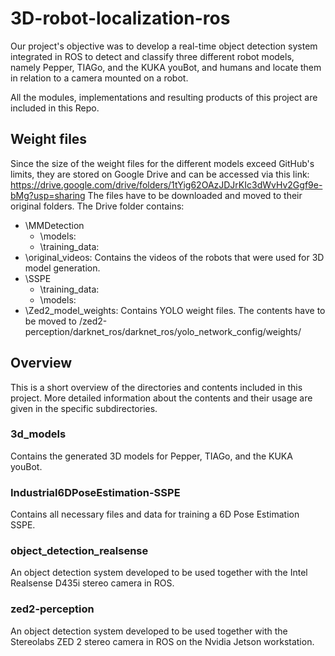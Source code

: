 # 3D-robot-localization-ros

Our project's objective was to develop a real-time object detection system integrated in ROS to detect and classify three different robot models, namely Pepper, TIAGo, and the KUKA youBot, and humans and locate them in relation to a camera mounted on a robot.

All the modules, implementations and resulting products of this project are included in this Repo.

## Weight files

Since the size of the weight files for the different models exceed GitHub's limits, they are stored on Google Drive and can be accessed via this link: https://drive.google.com/drive/folders/1tYig62OAzJDJrKIc3dWvHv2Ggf9e-bMg?usp=sharing
The files have to be downloaded and moved to their original folders. 
The Drive folder contains:
* \MMDetection
  * \models:
  * \training_data:
* \original_videos: Contains the videos of the robots that were used for 3D model generation.
* \SSPE
  * \training_data:
  * \models: 
* \Zed2_model_weights: Contains YOLO weight files. The contents have to be moved to /zed2-perception/darknet_ros/darknet_ros/yolo_network_config/weights/

## Overview

This is a short overview of the directories and contents included in this project. More detailed information about the contents and their usage are given in the specific subdirectories.

### 3d_models

Contains the generated 3D models for Pepper, TIAGo, and the KUKA youBot.

### Industrial6DPoseEstimation-SSPE

Contains all necessary files and data for training a 6D Pose Estimation SSPE.

### object_detection_realsense

An object detection system developed to be used together with the Intel Realsense D435i stereo camera in ROS.

### zed2-perception

An object detection system developed to be used together with the Stereolabs ZED 2 stereo camera in ROS on the Nvidia Jetson workstation.

